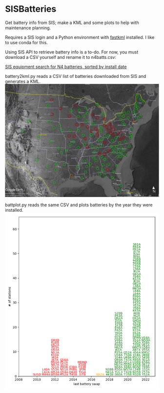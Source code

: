 # SISBatteries
Get battery info from SIS; make a KML and some plots to help with maintenance planning.

Requires a SIS login and a Python environment with [fastkml](https://fastkml.readthedocs.io/en/latest/) installed.  I like to use conda for this.

Using SIS API to retrieve battery info is a to-do. For now, you must download a CSV yourself and rename it to n4batts.csv:

[SIS equipment search for N4 batteries, sorted by install date](https://anss-sis.scsn.org/sis/equipment/current/?page=4&catgids=31&istemplate=0&operatorids=1&isinstalled=1&netids=41&displaycols=category&displaycols=manufacturer&displaycols=modelname&displaycols=serialnumber&displaycols=ondate&displaycols=inventory&displaycols=operatorcode&displaycols=project&displaycols=ownercode&displaycols=propertytag&displaycols=epochnotes&displaycols=isinstalled&displaycols=netcode&displaycols=lookupcode&displaycols=monname&displaycols=installdate&o1=installdate&o1ad=a&o2=&o2ad=a&o3=&o3ad=a&o4=&o4ad=a&o5=&o5ad=a)

battery2kml.py reads a CSV list of batteries downloaded from SIS and generates a KML. 
![screenshot from Google Earth showing battery status KML](ExampleFiles/battery_map_example.jpg)

battplot.py reads the same CSV and plots batteries by the year they were installed.
![histogram of year N4 batteries were installed](https://github.com/ewolin/SISBatteries/blob/main/ExampleFiles/text.png)
